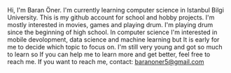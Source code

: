  Hi, I'm Baran Öner. I'm currently learning computer science in Istanbul Bilgi University. This is my github account for school and hobby projects.
 I'm mostly interested in movies, games and playing drum. I'm playing drum since the beginning of high school. 
 In computer science I'm interested in mobile devolopment, data science and machine learning but It is early for me to decide which topic to focus on.
 I'm still very young and got so much to learn so If you can help me to learn more and get better, feel free to reach me.
 If you want to reach me, contact:
 baranoner5@gmail.com
 


